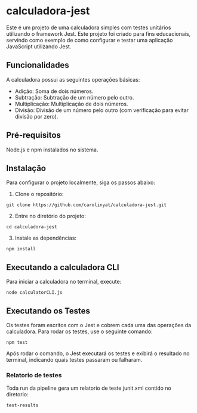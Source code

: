 ﻿# calculadora-jest

Este é um projeto de uma calculadora simples com testes unitários utilizando o framework Jest. Este projeto foi criado para fins educacionais, servindo como exemplo de como configurar e testar uma aplicação JavaScript utilizando Jest.

## Funcionalidades

A calculadora possui as seguintes operações básicas:

- Adição: Soma de dois números.
- Subtração: Subtração de um número pelo outro.
- Multiplicação: Multiplicação de dois números.
- Divisão: Divisão de um número pelo outro (com verificação para evitar divisão por zero).

## Pré-requisitos

Node.js e npm instalados no sistema.

## Instalação
Para configurar o projeto localmente, siga os passos abaixo:

1. Clone o repositório:
```
git clone https://github.com/carolinyat/calculadora-jest.git
```

2. Entre no diretório do projeto:
```
cd calculadora-jest
```

3. Instale as dependências:
```
npm install
```

## Executando a calculadora CLI 

Para iniciar a calculadora no terminal, execute:
```
node calculatorCLI.js
```

## Executando os Testes
Os testes foram escritos com o Jest e cobrem cada uma das operações da calculadora. Para rodar os testes, use o seguinte comando:

```
npm test
```

Após rodar o comando, o Jest executará os testes e exibirá o resultado no terminal, indicando quais testes passaram ou falharam.

### Relatorio de testes
Toda run da pipeline gera um relatorio de teste junit.xml contido no diretorio: 

```
test-results
```

